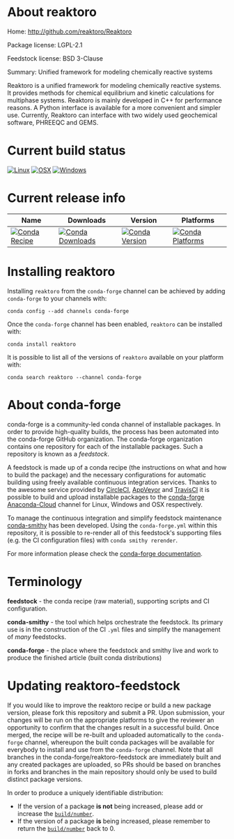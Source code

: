 About reaktoro
==============

Home: http://github.com/reaktoro/Reaktoro

Package license: LGPL-2.1

Feedstock license: BSD 3-Clause

Summary: Unified framework for modeling chemically reactive systems

Reaktoro is a unified framework for modeling chemically reactive systems.
It provides methods for chemical equilibrium and kinetic calculations
for multiphase systems. Reaktoro is mainly developed in C++ for
performance reasons. A Python interface is available for a more
convenient and simpler use. Currently, Reaktoro can interface with two
widely used geochemical software, PHREEQC and GEMS.


Current build status
====================

[![Linux](https://img.shields.io/circleci/project/github/conda-forge/reaktoro-feedstock/master.svg?label=Linux)](https://circleci.com/gh/conda-forge/reaktoro-feedstock)
[![OSX](https://img.shields.io/travis/conda-forge/reaktoro-feedstock/master.svg?label=macOS)](https://travis-ci.org/conda-forge/reaktoro-feedstock)
[![Windows](https://img.shields.io/appveyor/ci/conda-forge/reaktoro-feedstock/master.svg?label=Windows)](https://ci.appveyor.com/project/conda-forge/reaktoro-feedstock/branch/master)

Current release info
====================

| Name | Downloads | Version | Platforms |
| --- | --- | --- | --- |
| [![Conda Recipe](https://img.shields.io/badge/recipe-reaktoro-green.svg)](https://anaconda.org/conda-forge/reaktoro) | [![Conda Downloads](https://img.shields.io/conda/dn/conda-forge/reaktoro.svg)](https://anaconda.org/conda-forge/reaktoro) | [![Conda Version](https://img.shields.io/conda/vn/conda-forge/reaktoro.svg)](https://anaconda.org/conda-forge/reaktoro) | [![Conda Platforms](https://img.shields.io/conda/pn/conda-forge/reaktoro.svg)](https://anaconda.org/conda-forge/reaktoro) |

Installing reaktoro
===================

Installing `reaktoro` from the `conda-forge` channel can be achieved by adding `conda-forge` to your channels with:

```
conda config --add channels conda-forge
```

Once the `conda-forge` channel has been enabled, `reaktoro` can be installed with:

```
conda install reaktoro
```

It is possible to list all of the versions of `reaktoro` available on your platform with:

```
conda search reaktoro --channel conda-forge
```


About conda-forge
=================

conda-forge is a community-led conda channel of installable packages.
In order to provide high-quality builds, the process has been automated into the
conda-forge GitHub organization. The conda-forge organization contains one repository
for each of the installable packages. Such a repository is known as a *feedstock*.

A feedstock is made up of a conda recipe (the instructions on what and how to build
the package) and the necessary configurations for automatic building using freely
available continuous integration services. Thanks to the awesome service provided by
[CircleCI](https://circleci.com/), [AppVeyor](https://www.appveyor.com/)
and [TravisCI](https://travis-ci.org/) it is possible to build and upload installable
packages to the [conda-forge](https://anaconda.org/conda-forge)
[Anaconda-Cloud](https://anaconda.org/) channel for Linux, Windows and OSX respectively.

To manage the continuous integration and simplify feedstock maintenance
[conda-smithy](https://github.com/conda-forge/conda-smithy) has been developed.
Using the ``conda-forge.yml`` within this repository, it is possible to re-render all of
this feedstock's supporting files (e.g. the CI configuration files) with ``conda smithy rerender``.

For more information please check the [conda-forge documentation](https://conda-forge.org/docs/).

Terminology
===========

**feedstock** - the conda recipe (raw material), supporting scripts and CI configuration.

**conda-smithy** - the tool which helps orchestrate the feedstock.
                   Its primary use is in the construction of the CI ``.yml`` files
                   and simplify the management of *many* feedstocks.

**conda-forge** - the place where the feedstock and smithy live and work to
                  produce the finished article (built conda distributions)


Updating reaktoro-feedstock
===========================

If you would like to improve the reaktoro recipe or build a new
package version, please fork this repository and submit a PR. Upon submission,
your changes will be run on the appropriate platforms to give the reviewer an
opportunity to confirm that the changes result in a successful build. Once
merged, the recipe will be re-built and uploaded automatically to the
`conda-forge` channel, whereupon the built conda packages will be available for
everybody to install and use from the `conda-forge` channel.
Note that all branches in the conda-forge/reaktoro-feedstock are
immediately built and any created packages are uploaded, so PRs should be based
on branches in forks and branches in the main repository should only be used to
build distinct package versions.

In order to produce a uniquely identifiable distribution:
 * If the version of a package **is not** being increased, please add or increase
   the [``build/number``](https://conda.io/docs/user-guide/tasks/build-packages/define-metadata.html#build-number-and-string).
 * If the version of a package **is** being increased, please remember to return
   the [``build/number``](https://conda.io/docs/user-guide/tasks/build-packages/define-metadata.html#build-number-and-string)
   back to 0.

